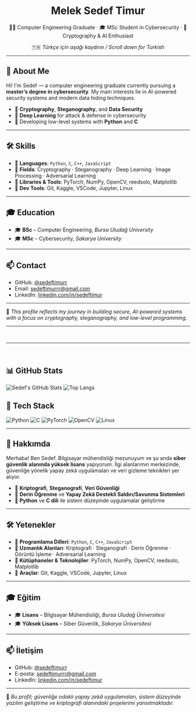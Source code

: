<h1 align="center">Melek Sedef Timur</h1>
<p align="center">
  👩‍🎓 Computer Engineering Graduate · 🎓 MSc Student in Cybersecurity · 🔐 Cryptography & AI Enthusiast
</p>

<p align="center">
  🇹🇷 <i>Türkçe için aşağı kaydırın / Scroll down for Turkish</i>
</p>

---

## 🧬 About Me

Hi! I'm Sedef — a computer engineering graduate currently pursuing a **master’s degree in cybersecurity**. My main interests lie in AI-powered security systems and modern data hiding techniques.

- 🔐 **Cryptography**, **Steganography**, and **Data Security**
- 🧠 **Deep Learning** for attack & defense in cybersecurity
- 🐍 Developing low-level systems with **Python** and **C**

---

## 🛠️ Skills

- 🔸 **Languages**: `Python`, `C`, `C++`, `JavaScript`
- 🔸 **Fields**: Cryptography · Steganography · Deep Learning · Image Processing · Adversarial Learning
- 🔸 **Libraries & Tools**: PyTorch, NumPy, OpenCV, reedsolo, Matplotlib
- 🔸 **Dev Tools**: Git, Kaggle, VSCode, Jupyter, Linux

---

## 🎓 Education

- 🎓 **BSc** – Computer Engineering, *Bursa Uludağ University*
- 🎓 **MSc** – Cybersecurity, *Sakarya University*

---

## 📫 Contact

- GitHub: [@sedeftimurr](https://github.com/sedeftimurr)
- Email: sedeftimurrr@gmail.com
- LinkedIn: [linkedin.com/in/sedeftimur](https://www.linkedin.com/in/sedeftimur)

---

📝 *This profile reflects my journey in building secure, AI-powered systems with a focus on cryptography, steganography, and low-level programming.*

---

<br>
<hr>
<br>

## 📊 GitHub Stats

![Sedef's GitHub Stats](https://github-readme-stats.vercel.app/api?username=sedeftimurr&show_icons=true&theme=radical)
![Top Langs](https://github-readme-stats.vercel.app/api/top-langs/?username=sedeftimurr&layout=compact&theme=radical)

## 🧰 Tech Stack

![Python](https://img.shields.io/badge/-Python-333?style=flat&logo=python)
![C](https://img.shields.io/badge/-C-333?style=flat&logo=c)
![PyTorch](https://img.shields.io/badge/-PyTorch-333?style=flat&logo=pytorch)
![OpenCV](https://img.shields.io/badge/-OpenCV-333?style=flat&logo=opencv)
![Linux](https://img.shields.io/badge/-Linux-333?style=flat&logo=linux)

---

## 🧬 Hakkımda

Merhaba! Ben Sedef. Bilgisayar mühendisliği mezunuyum ve şu anda **siber güvenlik alanında yüksek lisans** yapıyorum. İlgi alanlarımın merkezinde, güvenliğe yönelik yapay zekâ uygulamaları ve veri gizleme teknikleri yer alıyor.

- 🔐 **Kriptografi**, **Steganografi**, **Veri Güvenliği**
- 🧠 **Derin Öğrenme** ve **Yapay Zekâ Destekli Saldırı/Savunma Sistemleri**
- 🐍 **Python** ve **C dili** ile sistem düzeyinde uygulamalar geliştirme

---

## 🛠️ Yetenekler

- 🔸 **Programlama Dilleri**: `Python`, `C`, `C++`, `JavaScript`
- 🔸 **Uzmanlık Alanları**: Kriptografi · Steganografi · Derin Öğrenme · Görüntü İşleme · Adversarial Learning
- 🔸 **Kütüphaneler & Teknolojiler**: PyTorch, NumPy, OpenCV, reedsolo, Matplotlib
- 🔸 **Araçlar**: Git, Kaggle, VSCode, Jupyter, Linux

---

## 🎓 Eğitim

- 🎓 **Lisans** – Bilgisayar Mühendisliği, *Bursa Uludağ Üniversitesi*
- 🎓 **Yüksek Lisans** – Siber Güvenlik, *Sakarya Üniversitesi*

---

## 📫 İletişim

- GitHub: [@sedeftimurr](https://github.com/sedeftimurr)
- E-posta: sedeftimurrr@gmail.com
- LinkedIn: [linkedin.com/in/sedeftimur](https://www.linkedin.com/in/sedeftimur)
---

📝 *Bu profil; güvenliğe odaklı yapay zekâ uygulamaları, sistem düzeyinde yazılım geliştirme ve kriptografi alanındaki projelerimi yansıtmaktadır.*
